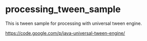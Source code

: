 processing_tween_sample
=======================

This is tween sample for processing with universal tween engine.

https://code.google.com/p/java-universal-tween-engine/

